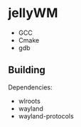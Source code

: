 # jellyWM

- GCC
- Cmake
- gdb

## Building 

Dependencies:
* wlroots
* wayland
* wayland-protocols

